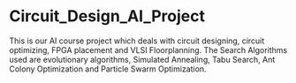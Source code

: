 # Circuit_Design_AI_Project
This is our AI course project which deals with circuit designing, circuit optimizing, FPGA placement and VLSI Floorplanning.
The Search Algorithms used are evolutionary algorithms, Simulated Annealing, Tabu Search, Ant Colony Optimization and Particle Swarm Optimization. 
